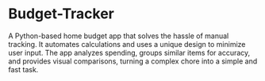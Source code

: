 # Budget-Tracker
A Python-based home budget app that solves the hassle of manual tracking. It automates calculations and uses a unique design to minimize user input. The app analyzes spending, groups similar items for accuracy, and provides visual comparisons, turning a complex chore into a simple and fast task.
